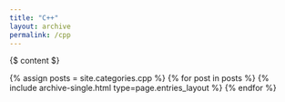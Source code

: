 ```yaml
---
title: "C++"
layout: archive
permalink: /cpp
---
```


{$ content $}

{% assign posts = site.categories.cpp %}
{% for post in posts %} {% include archive-single.html type=page.entries_layout %} {% endfor %}